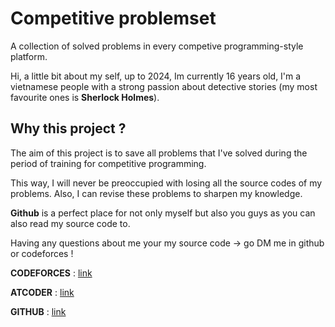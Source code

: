 # Competitive problemset
A collection of solved problems in every competive programming-style platform.

Hi, a little bit about my self, up to 2024, Im currently 16 years old, I'm a vietnamese people with a strong passion about detective stories (my most favourite ones is **Sherlock Holmes**).

## Why this project ?
The aim of this project is to save all problems that I've solved during the period of training for competitive programming.

This way, I will never be preoccupied with losing all the source codes of my problems. Also, I can revise these problems to sharpen my knowledge.

**Github** is a perfect place for not only myself but also you guys as you can also read my source code to.

Having any questions about me your my source code $\rightarrow$ go DM me in github or codeforces !

**CODEFORCES** : [link](https://codeforces.com/profile/quangminh98) 

**ATCODER** : [link](https://atcoder.jp/users/quangminh1412)

**GITHUB** : [link](https://github.com/LondonJackTheRipper)
